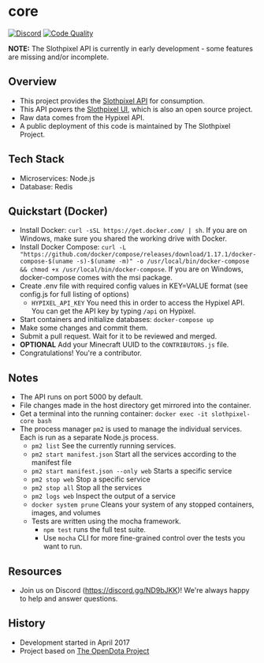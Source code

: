 core
===

[![Discord](https://discordapp.com/api/guilds/323555112553414667/embed.png)](https://discord.gg/ND9bJKK)
[![Code Quality](https://img.shields.io/lgtm/grade/javascript/github/slothpixel/core)](https://lgtm.com/projects/g/slothpixel/core)

**NOTE:** The Slothpixel API is currently in early development - some features are missing and/or incomplete.

Overview
---
* This project provides the [Slothpixel API](https://docs.slothpixel.me) for consumption.
* This API powers the [Slothpixel UI](https://github.com/slothpixel/ui), which is also an open source project.
* Raw data comes from the Hypixel API.
* A public deployment of this code is maintained by The Slothpixel Project.

Tech Stack
---
* Microservices: Node.js
* Database: Redis

Quickstart (Docker)
---
* Install Docker: `curl -sSL https://get.docker.com/ | sh`. If you are on Windows, make sure you shared the working drive with Docker.
* Install Docker Compose: `curl -L "https://github.com/docker/compose/releases/download/1.17.1/docker-compose-$(uname -s)-$(uname -m)" -o /usr/local/bin/docker-compose && chmod +x /usr/local/bin/docker-compose`. If you are on Windows, docker-compose comes with the msi package.
* Create .env file with required config values in KEY=VALUE format (see config.js for full listing of options)
  * `HYPIXEL_API_KEY` You need this in order to access the Hypixel API. You can get the API key by typing `/api` on Hypixel.
* Start containers and initialize databases: `docker-compose up`
* Make some changes and commit them.
* Submit a pull request. Wait for it to be reviewed and merged.
* **OPTIONAL** Add your Minecraft UUID to the `CONTRIBUTORS.js` file.
* Congratulations! You're a contributor.

Notes
---
* The API runs on port 5000 by default.
* File changes made in the host directory get mirrored into the container.
* Get a terminal into the running container: `docker exec -it slothpixel-core bash`
* The process manager `pm2` is used to manage the individual services. Each is run as a separate Node.js process.
  * `pm2 list` See the currently running services.
  * `pm2 start manifest.json` Start all the services according to the manifest file
  * `pm2 start manifest.json --only web` Starts a specific service
  * `pm2 stop web` Stop a specific service
  * `pm2 stop all` Stop all the services
  * `pm2 logs web` Inspect the output of a service
  * `docker system prune` Cleans your system of any stopped containers, images, and volumes
  * Tests are written using the mocha framework.
    * `npm test` runs the full test suite.
    * Use `mocha` CLI for more fine-grained control over the tests you want to run.

Resources
---
* Join us on Discord (https://discord.gg/ND9bJKK)! We're always happy to help and answer questions.

History
---
* Development started in April 2017
* Project based on [The OpenDota Project](https://github.com/odota/)
